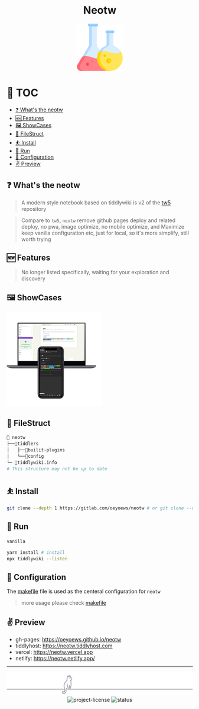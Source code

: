 <div align="center">

<h1>Neotw</h1>

<img src="./img/flask.png" height=128 alt="flask">

</div>

# 🎩 TOC

<!-- toc -->

- [❓ What's the neotw](#%E2%9D%93-whats-the-neotw)
- [🆕 Features](#%F0%9F%86%95-features)
- [🖼️ ShowCases](#%F0%9F%96%BC%EF%B8%8F-showcases)
- [📂 FileStruct](#%F0%9F%93%82-filestruct)
- [⛹️ Install](#%E2%9B%B9%EF%B8%8F-install)
- [👟 Run](#%F0%9F%91%9F-run)
- [🐥 Configuration](#%F0%9F%90%A5-configuration)
- [✌ Preview](#%E2%9C%8C-preview)

<!-- tocstop -->

## ❓ What's the neotw

> A modern style notebook based on tiddlywiki is v2 of the [tw5](https://github.com/oeyoews/tw5) repository

> Compare to `tw5`, `neotw` remove github pages deploy and related deploy, no pwa, image optimize, no mobile
> optimize, and Maximize keep vanilla configuration etc, just for local, so it's more simplify, still worth trying

## 🆕 Features

> No longer listed specifically, waiting for your exploration and discovery

## 🖼️ ShowCases

<img src="img/s5.png" width=256/>
<!-- <img src="img/app.png" width=256/> -->

## 📂 FileStruct

```bash
📁 neotw
├──📁tiddlers
│   ├──📁builit-plugins
│   └──📁config
└─ 📝tiddlywiki.info
# This structure may not be up to date
```

## ⛹️ Install

```bash
git clone --depth 1 https://gitlab.com/oeyoews/neotw # or git clone --depth 1 https://github.com/oeyoews/neotw
```

## 👟 Run

`vanilla`

```bash
yarn install # install
npx tiddlywiki --listen
```

## 🐥 Configuration

The [makefile](makefile) file is used as the centeral configuration for `neotw`

> more usage please check [makefile](makefile)

## ✌ Preview

- gh-pages: https://oeyoews.github.io/neotw
- tiddlyhost: https://neotw.tiddlyhost.com
- vercel: https://neotw.vercel.app
- netlify: https://neotw.netlify.app/

---

<div align="center">
<div>
<img src="./img/cat.svg" alt="cat"/>
</div>
<img src="https://img.shields.io/badge/License-MIT-blueviolet.svg?style=for-the-badge&color=blue" alt="project-license">
<img src="https://img.shields.io/badge/Status-Ing-blueviolet.svg?style=for-the-badge&logo=Chakra-Ui&color=90E59A&logoColor=green" alt="status" >
</div>
